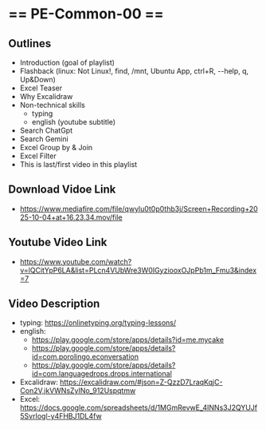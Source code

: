 # == PE-Common-00 ==
## Outlines
- Introduction (goal of playlist)
- Flashback (linux: Not Linux!, find, /mnt, Ubuntu App, ctrl+R, --help, q, Up&Down)
- Excel Teaser
- Why Excalidraw
- Non-technical skills
    - typing
    - english (youtube subtitle)
- Search ChatGpt
- Search Gemini
- Excel Group by & Join
- Excel Filter
- This is last/first video in this playlist

## Download Vidoe Link
- https://www.mediafire.com/file/qwylu0t0p0thb3j/Screen+Recording+2025-10-04+at+16.23.34.mov/file

## Youtube Video Link
- https://www.youtube.com/watch?v=lQCitYpP6LA&list=PLcn4VUbWre3W0IGyziooxOJpPb1m_Fmu3&index=7

## Video Description
- typing: https://onlinetyping.org/typing-lessons/
- english:
  - https://play.google.com/store/apps/details?id=me.mycake
  - https://play.google.com/store/apps/details?id=com.porolingo.econversation
  - https://play.google.com/store/apps/details?id=com.languagedrops.drops.international
- Excalidraw: https://excalidraw.com/#json=Z-QzzD7LraqKqjC-Con2V,jkVWNsZyINo_912Uspqtmw
- Excel: https://docs.google.com/spreadsheets/d/1MGmRevwE_4INNs3J2QYUJf5SvrIogl-y4FHBJ1DL4fw